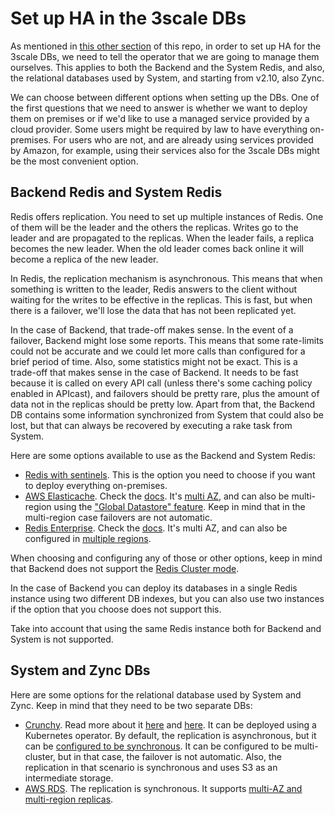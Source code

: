 # Set up HA in the 3scale DBs

As mentioned in [this other section](ha_3scale.md) of this repo, in order to set
up HA for the 3scale DBs, we need to tell the operator that we are going to
manage them ourselves. This applies to both the Backend and the System Redis,
and also, the relational databases used by System, and starting from v2.10, also
Zync.

We can choose between different options when setting up the DBs. One of the
first questions that we need to answer is whether we want to deploy them on
premises or if we'd like to use a managed service provided by a cloud provider.
Some users might be required by law to have everything on-premises. For users
who are not, and are already using services provided by Amazon, for example,
using their services also for the 3scale DBs might be the most convenient
option.


## Backend Redis and System Redis

Redis offers replication. You need to set up multiple instances of Redis. One of
them will be the leader and the others the replicas. Writes go to the leader and
are propagated to the replicas. When the leader fails, a replica becomes the new
leader. When the old leader comes back online it will become a replica of the
new leader.

In Redis, the replication mechanism is asynchronous. This means that when
something is written to the leader, Redis answers to the client without waiting
for the writes to be effective in the replicas. This is fast, but when there is
a failover, we'll lose the data that has not been replicated yet.

In the case of Backend, that trade-off makes sense. In the event of a failover,
Backend might lose some reports. This means that some rate-limits could not be
accurate and we could let more calls than configured for a brief period of time.
Also, some statistics might not be exact. This is a trade-off that makes sense
in the case of Backend. It needs to be fast because it is called on every API
call (unless there's some caching policy enabled in APIcast), and failovers
should be pretty rare, plus the amount of data not in the replicas should be
pretty low. Apart from that, the Backend DB contains some information
synchronized from System that could also be lost, but that can always be
recovered by executing a rake task from System.

Here are some options available to use as the Backend and System Redis:

- [Redis with sentinels](https://redis.io/topics/sentinel). This is the option
you need to choose if you want to deploy everything on-premises.
- [AWS
Elasticache](https://docs.aws.amazon.com/AmazonElastiCache/latest/red-ug/WhatIs.html).
Check the
[docs](https://docs.aws.amazon.com/AmazonElastiCache/latest/red-ug/Replication.Redis.Groups.html).
It's [multi
AZ](https://docs.aws.amazon.com/AmazonElastiCache/latest/red-ug/AutoFailover.html),
and can also be multi-region using the ["Global Datastore"
feature](https://docs.aws.amazon.com/AmazonElastiCache/latest/red-ug/Redis-Global-Datastore.html).
Keep in mind that in the multi-region case failovers are not automatic.
- [Redis Enterprise](https://redislabs.com/redis-enterprise-software/overview/).
Check the
[docs](https://redislabs.com/redis-enterprise/technology/highly-available-redis/).
It's multi AZ, and can also be configured in [multiple
regions](https://redislabs.com/redis-enterprise/technology/active-passive-geo-distribution/).

When choosing and configuring any of those or other options, keep in mind that
Backend does not support the [Redis Cluster
mode](https://redis.io/topics/cluster-tutorial).

In the case of Backend you can deploy its databases in a single Redis instance
using two different DB indexes, but you can also use two instances if the option
that you choose does not support this.

Take into account that using the same Redis instance both for Backend and System
is not supported.

## System and Zync DBs

Here are some options for the relational database used by System and Zync. Keep
in mind that they need to be two separate DBs:
- [Crunchy](https://www.crunchydata.com/). Read more about it
[here](https://access.crunchydata.com/documentation/postgres-operator/4.6.1/architecture/high-availability/multi-cluster-kubernetes/)
and
[here](https://access.crunchydata.com/documentation/postgres-operator/4.6.1/advanced/multi-zone-design-considerations/).
It can be deployed using a Kubernetes operator. By default, the replication is
asynchronous, but it can be [configured to be
synchronous](https://access.crunchydata.com/documentation/postgres-operator/4.6.1/architecture/high-availability/).
It can be configured to be multi-cluster, but in that case, the failover is not
automatic. Also, the replication in that scenario is synchronous and uses S3 as
an intermediate storage.
- [AWS RDS](https://aws.amazon.com/es/rds/ha/). The replication is synchronous.
It supports [multi-AZ and multi-region
replicas](https://docs.aws.amazon.com/AmazonRDS/latest/UserGuide/USER_ReadRepl.html).
